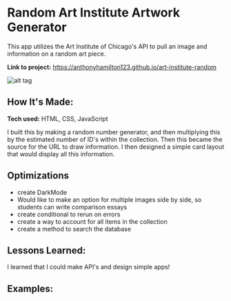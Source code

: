 # Random Art Institute Artwork Generator
This app utilizes the Art Institute of Chicago's API to pull an image and information on a random art piece.

**Link to project:** https://anthonyhamilton123.github.io/art-institute-random

![alt tag](https://i.ibb.co/hR7gHcj/Screen-Shot-2022-12-23-at-2-34-15-PM.png)

## How It's Made:

**Tech used:** HTML, CSS, JavaScript

I built this by making a random number generator, and then multiplying this by the estimated number of ID's within the collection. Then this became the source for the URL to draw information. I then designed a simple card layout that would display all this information.

## Optimizations

- create DarkMode
- Would like to make an option for multiple images side by side, so students can write comparison essays
- create conditional to rerun on errors
- create a way to account for all items in the collection
- create a method to search the database

## Lessons Learned:

I learned that I could make API's and design simple apps!

## Examples:




